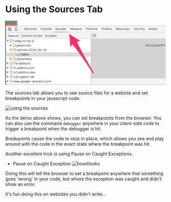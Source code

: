 # Using the Sources Tab

![console](../assets/debug-sources.png)

The sources tab allows you to see source files for a website and set breakpoints in your javascript code.

![using the sources](http://g.recordit.co/W9zWeVG5aq.gif)

As the demo above shows, you can set breakpoints from the browser. You can also use the command `debugger` anywhere in your client-side code to trigger a breakpoint when the debugger is hit.

Breakpoints cause the code to stop in place, which allows you see and play around with the code in the exact state where the breakpoint was hit.

Another excellent trick is using Pause on Caught Exceptions.

* Pause on Caught Exception
  ![howitlooks](http://i.stack.imgur.com/ItvZj.png)

Doing this will tell the browser to set a breakpoint anywhere that something goes 'wrong' in your code, but where the exception was caught and didn't show an error.

It's fun doing this on websites you didn't write...
